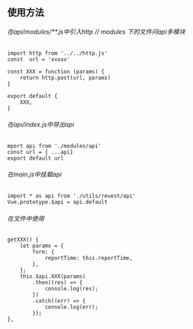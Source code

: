 ## 使用方法
###### 在api/modules/**.js中引入http   // modules 下的文件问api多模块
    
    import http from '../../http.js'
    const  url = 'xxxxx'

    const XXX = function (params) {
        return http.post(url, params)
    }
   
    export default {
        XXX,
    }

###### 在api/index.js中导出api
    mport api from './modules/api'
    const url = { ...api}
    export default url

###### 在main.js中挂载api    
    import * as api from './utils/reuest/api'
    Vue.prototype.$api = api.default

###### 在文件中使用
    getXXX() {
        let params = {
            form: {
                reportTime: this.reportTime,
            },
        };
        this.$api.XXX(params)
            .then((res) => {
                console.log(res);
            })
            .catch((err) => {
                console.log(err);
            });
    },

